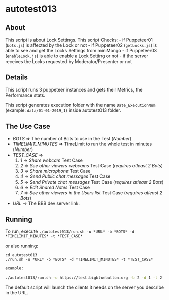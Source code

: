 # autotest013

## About

This script is about Lock Settings.
This script Checks:
    - if Puppeteer01 (`bots.js`) is affected by the Lock or not
    - if Puppeteer02 (`getLocks.js`) is able to see and get the Locks Settings from miniMongo
    - if Puppeteer03 (`enableLock.js`) is able to enable a Lock Setting or not
    - if the server receives the Locks requested by Moderator/Presenter or not

## Details

This script runs 3 puppeteer instances and gets their Metrics, the Performance stats.

This script generates execution folder with the name `Date_ExecutionNum` (example: `data/01-01-2019_1`) inside autotest013 folder.

## The Use Case

- *BOTS* => The number of Bots to use in the Test (_Number_)
- *TIMELIMIT_MINUTES* => TimeLimit to run the whole test in minutes (_Number_)
- *TEST_CASE* =>
    1. *1* => *Share webcam* Test Case 
    2. *2* => *See other viewers webcams* Test Case (_requires atleast 2 Bots_)
    3. *3* => *Share microphone* Test Case
    4. *4* => *Send Public chat messages* Test Case
    5. *5* => *Send Private chat messages* Test Case (_requires atleast 2 Bots_)
    6. *6* => *Edit Shared Notes* Test Case
    7. *7* => *See other viewers in the Users list* Test Case (_requires atleast 2 Bots_)
- *URL* => The BBB dev server link.

## Running

To run, execute `./autotest013/run.sh -u *URL* -b *BOTS* -d *TIMELIMIT_MINUTES* -t *TEST_CASE*` 

or also running: 

```
cd autotest013
./run.sh -u *URL* -b *BOTS* -d *TIMELIMIT_MINUTES* -t *TEST_CASE*
```

~~~bash
example: 

./autotest013/run.sh -u https://test.bigbluebutton.org -b 2 -d 1 -t 2
~~~

The default script will launch the clients it needs on the server you describe in the URL.